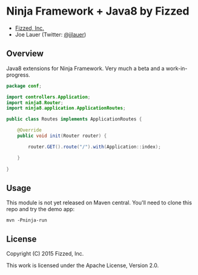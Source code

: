 Ninja Framework + Java8 by Fizzed
============================================

 - [Fizzed, Inc.](http://fizzed.com)
 - Joe Lauer (Twitter: [@jjlauer](http://twitter.com/jjlauer))

## Overview

Java8 extensions for Ninja Framework.  Very much a beta and a work-in-progress.

```java
package conf;

import controllers.Application;
import ninja8.Router;
import ninja8.application.ApplicationRoutes;

public class Routes implements ApplicationRoutes {

    @Override
    public void init(Router router) {

        router.GET().route("/").with(Application::index);

    }
    
}
```

## Usage

This module is not yet released on Maven central.  You'll need to clone this 
repo and try the demo app:

    mvn -Pninja-run

## License

Copyright (C) 2015 Fizzed, Inc.

This work is licensed under the Apache License, Version 2.0.
